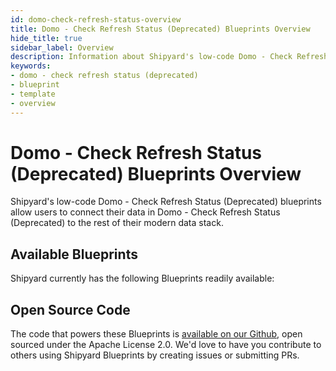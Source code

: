 ```yaml
---
id: domo-check-refresh-status-overview
title: Domo - Check Refresh Status (Deprecated) Blueprints Overview
hide_title: true
sidebar_label: Overview
description: Information about Shipyard's low-code Domo - Check Refresh Status (Deprecated) templates.
keywords:
- domo - check refresh status (deprecated)
- blueprint
- template
- overview
---
```


# Domo - Check Refresh Status (Deprecated) Blueprints Overview

Shipyard's low-code Domo - Check Refresh Status (Deprecated) blueprints allow users to connect their data in Domo - Check Refresh Status (Deprecated) to the rest of their modern data stack.

## Available Blueprints
Shipyard currently has the following Blueprints readily available: 

## Open Source Code
The code that powers these Blueprints is [available on our Github](None), open sourced under the Apache License 2.0. We'd love to have you contribute to others using Shipyard Blueprints by creating issues or submitting PRs.
